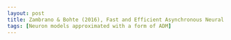 ```yaml
---
layout: post 
title: Zambrano & Bohte (2016), Fast and Efficient Asynchronous Neural Computation with Adapting Spiking
tags: [Neuron models approximated with a form of ADM]
---
```

